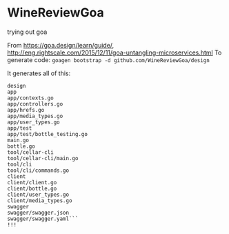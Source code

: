 # WineReviewGoa
trying out goa

From https://goa.design/learn/guide/, http://eng.rightscale.com/2015/12/11/goa-untangling-microservices.html
To generate code: `goagen bootstrap -d github.com/WineReviewGoa/design`

It generates all of this:
```
design
app
app/contexts.go
app/controllers.go
app/hrefs.go
app/media_types.go
app/user_types.go
app/test
app/test/bottle_testing.go
main.go
bottle.go
tool/cellar-cli
tool/cellar-cli/main.go
tool/cli
tool/cli/commands.go
client
client/client.go
client/bottle.go
client/user_types.go
client/media_types.go
swagger
swagger/swagger.json
swagger/swagger.yaml```
!!!